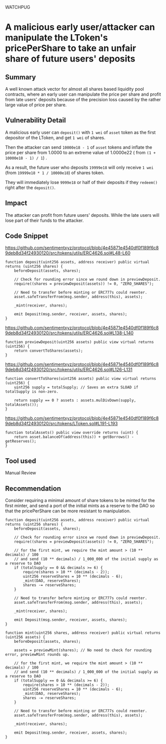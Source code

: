 WATCHPUG
# A malicious early user/attacker can manipulate the LToken's pricePerShare to take an unfair share of future users' deposits

## Summary

A well known attack vector for almost all shares based liquidity pool contracts, where an early user can manipulate the price per share and profit from late users' deposits because of the precision loss caused by the rather large value of price per share.

## Vulnerability Detail

A malicious early user can `deposit()` with `1 wei` of `asset` token as the first depositor of the LToken, and get `1 wei` of shares.

Then the attacker can send `10000e18 - 1` of `asset` tokens and inflate the price per share from 1.0000 to an extreme value of 1.0000e22 ( from `(1 + 10000e18 - 1) / 1`) .

As a result, the future user who deposits `19999e18` will only receive `1 wei` (from `19999e18 * 1 / 10000e18`) of shares token.

They will immediately lose `9999e18` or half of their deposits if they `redeem()` right after the `deposit()`.

## Impact

The attacker can profit from future users' deposits. While the late users will lose part of their funds to the attacker.

## Code Snippet

https://github.com/sentimentxyz/protocol/blob/4e45871e4540df0f189f6c89deb8d34f24930120/src/tokens/utils/ERC4626.sol#L48-L60

```solidity
function deposit(uint256 assets, address receiver) public virtual returns (uint256 shares) {
    beforeDeposit(assets, shares);

    // Check for rounding error since we round down in previewDeposit.
    require((shares = previewDeposit(assets)) != 0, "ZERO_SHARES");

    // Need to transfer before minting or ERC777s could reenter.
    asset.safeTransferFrom(msg.sender, address(this), assets);

    _mint(receiver, shares);

    emit Deposit(msg.sender, receiver, assets, shares);
}
```

https://github.com/sentimentxyz/protocol/blob/4e45871e4540df0f189f6c89deb8d34f24930120/src/tokens/utils/ERC4626.sol#L138-L140

```solidity
function previewDeposit(uint256 assets) public view virtual returns (uint256) {
    return convertToShares(assets);
}
```

https://github.com/sentimentxyz/protocol/blob/4e45871e4540df0f189f6c89deb8d34f24930120/src/tokens/utils/ERC4626.sol#L126-L131

```solidity
function convertToShares(uint256 assets) public view virtual returns (uint256) {
    uint256 supply = totalSupply; // Saves an extra SLOAD if totalSupply is non-zero.

    return supply == 0 ? assets : assets.mulDivDown(supply, totalAssets());
}
```

https://github.com/sentimentxyz/protocol/blob/4e45871e4540df0f189f6c89deb8d34f24930120/src/tokens/LToken.sol#L191-L193

```solidity
function totalAssets() public view override returns (uint) {
    return asset.balanceOf(address(this)) + getBorrows() - getReserves();
}
```

## Tool used

Manual Review

## Recommendation

Consider requiring a minimal amount of share tokens to be minted for the first minter, and send a port of the initial mints as a reserve to the DAO so that the pricePerShare can be more resistant to manipulation.

```solidity
function deposit(uint256 assets, address receiver) public virtual returns (uint256 shares) {
    beforeDeposit(assets, shares);

    // Check for rounding error since we round down in previewDeposit.
    require((shares = previewDeposit(assets)) != 0, "ZERO_SHARES");

    // for the first mint, we require the mint amount > (10 ** decimals) / 100
    // and send (10 ** decimals) / 1_000_000 of the initial supply as a reserve to DAO
    if (totalSupply == 0 && decimals >= 6) {
        require(shares > 10 ** (decimals - 2));
        uint256 reserveShares = 10 ** (decimals - 6);
        _mint(DAO, reserveShares);
        shares -= reserveShares;
    }

    // Need to transfer before minting or ERC777s could reenter.
    asset.safeTransferFrom(msg.sender, address(this), assets);

    _mint(receiver, shares);

    emit Deposit(msg.sender, receiver, assets, shares);
}

function mint(uint256 shares, address receiver) public virtual returns (uint256 assets) {
    beforeDeposit(assets, shares);

    assets = previewMint(shares); // No need to check for rounding error, previewMint rounds up.

    // for the first mint, we require the mint amount > (10 ** decimals) / 100
    // and send (10 ** decimals) / 1_000_000 of the initial supply as a reserve to DAO
    if (totalSupply == 0 && decimals >= 6) {
        require(shares > 10 ** (decimals - 2));
        uint256 reserveShares = 10 ** (decimals - 6);
        _mint(DAO, reserveShares);
        shares -= reserveShares;
    }

    // Need to transfer before minting or ERC777s could reenter.
    asset.safeTransferFrom(msg.sender, address(this), assets);

    _mint(receiver, shares);

    emit Deposit(msg.sender, receiver, assets, shares);
}
```
